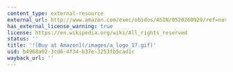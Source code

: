 ```yaml
---
content_type: external-resource
external_url: http://www.amazon.com/exec/obidos/ASIN/0520260929/ref=nosim/mitopencourse-20
has_external_license_warning: true
license: https://en.wikipedia.org/wiki/All_rights_reserved
status: ''
title: '![Buy at Amazon](/images/a_logo_17.gif)'
uid: b4968a02-3cd6-4f34-b37e-3253fb5cad1c
wayback_url: ''
---
```

